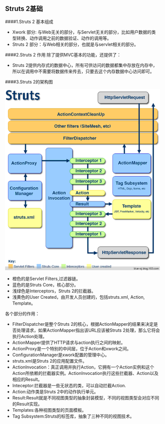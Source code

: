 ## Struts 2基础

####1.Struts 2 基本组成

* Xwork 部分: 与Web无关的部分，与Servlet无关的部分，比如用户数据的类型转换、动作调用之前的数据验证、动作的调用等。
* Struts 2 部分：与Web相关的部分，也就是与servlet相关的部分。

####2.Struts 2 作用
除了提供MVC基本的功能，还提供了：

* Struts 2提供内存式的数据中心，所有可供访问的数据都集中存放在内存中，所以在调用中不需要将数据传来传去，只要去这个内存数据中心访问即可。

####3.Struts 2的架构图

![Struts2图片](./struts2.png)

* 橙色的是Servlet Filters,过滤器链。
* 蓝色的是Struts Core，核心部分。
* 浅绿色是Interceptors，Struts 2的拦截器。
* 浅黄色的User Created，由开发人员创建的，包括struts.xml, Action, Template。

各个部分的作用：

* FilterDispatcher是整个Struts 2的核心，根据ActionMapper的结果来决定是否处理请求，如果ActionMapper指出该URL应该被Struts 2处理，那么它将会执行Action处理。
* ActionMapper提供了HTTP请求与action执行之间的映射。
* ActionProxy是一个特别的中间层，位于Action和xwork之间。
* ConfigurationManager是xwork配置的管理中心。
* struts.xml是Struts 2的应用配置文件。
* ActionInvocation：真正调用并执行Action，它拥有一个Action实例和这个Action所依赖的拦截器实例。ActionInvocation执行这些拦截器、Action以及相应的Result。
* Inteceptor:拦截器是一些无状态的类，可以自动拦截Action.
* Action:动作类是Struts 2中的动作执行单元。
* Result:Result就是不同视图类型的抽象封装模型，不同的视图类型会对应不同的Result实现。
* Templates:各种视图类型的页面模板。
* Tag Subsystem:Struts的标签库，抽象了三种不同的视图技术。